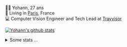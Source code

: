 <p>
  👨🏻 <bold>Yohann</bold>, 27 ans<br/>
  💼 Living in <a href="https://www.google.com/maps?q=paris">Paris</a>, France<br/>
  💻 Computer Vision Engineer and Tech Lead at <a href="https://trayvisor.com/">Trayvisor</a><br/>
</p>

<a href="https://github.com/anuraghazra/github-readme-stats"><img align="center" src="https://github-readme-stats-go94hl40s-yohann84l.vercel.app//api?username=yohann84L&show_icons=true&include_all_commits=true" alt="Yohann's github stats" /> </a>


<details>
  <summary>Some stats ...</summary><br/>
  

<!--START_SECTION:waka-->
![Code Time](http://img.shields.io/badge/Code%20Time-882%20hrs%2019%20mins-blue)

![Profile Views](http://img.shields.io/badge/Profile%20Views-0-blue)

**🐱 My GitHub Data** 

> 📦 440.6 kB Used in GitHub's Storage 
 > 
> 🏆 681 Contributions in the Year 2023
 > 
> 🚫 Not Opted to Hire
 > 
> 📜 24 Public Repositories 
 > 
> 🔑 21 Private Repositories 
 > 
**I'm an Early 🐤** 

```text
🌞 Morning                11775 commits       ████████░░░░░░░░░░░░░░░░░   31.15 % 
🌆 Daytime                21495 commits       ██████████████░░░░░░░░░░░   56.87 % 
🌃 Evening                4365 commits        ███░░░░░░░░░░░░░░░░░░░░░░   11.55 % 
🌙 Night                  163 commits         ░░░░░░░░░░░░░░░░░░░░░░░░░   00.43 % 
```
📅 **I'm Most Productive on Wednesday** 

```text
Monday                   7079 commits        █████░░░░░░░░░░░░░░░░░░░░   18.73 % 
Tuesday                  6981 commits        █████░░░░░░░░░░░░░░░░░░░░   18.47 % 
Wednesday                8488 commits        ██████░░░░░░░░░░░░░░░░░░░   22.46 % 
Thursday                 8050 commits        █████░░░░░░░░░░░░░░░░░░░░   21.30 % 
Friday                   6723 commits        ████░░░░░░░░░░░░░░░░░░░░░   17.79 % 
Saturday                 146 commits         ░░░░░░░░░░░░░░░░░░░░░░░░░   00.39 % 
Sunday                   331 commits         ░░░░░░░░░░░░░░░░░░░░░░░░░   00.88 % 
```


📊 **This Week I Spent My Time On** 

```text
🕑︎ Time Zone: Europe/Paris

💬 Programming Languages: 
Python                   12 hrs 41 mins      ██████████████████░░░░░░░   70.22 % 
Jupyter                  1 hr 12 mins        ██░░░░░░░░░░░░░░░░░░░░░░░   06.68 % 
YAML                     42 mins             █░░░░░░░░░░░░░░░░░░░░░░░░   03.89 % 
Docker                   38 mins             █░░░░░░░░░░░░░░░░░░░░░░░░   03.58 % 
Shell Script             35 mins             █░░░░░░░░░░░░░░░░░░░░░░░░   03.30 % 

🔥 Editors: 
PyCharm                  16 hrs 42 mins      ███████████████████████░░   92.49 % 
VS Code                  59 mins             █░░░░░░░░░░░░░░░░░░░░░░░░   05.46 % 
WebStorm                 22 mins             █░░░░░░░░░░░░░░░░░░░░░░░░   02.05 % 

💻 Operating System: 
Mac                      18 hrs 4 mins       █████████████████████████   100.00 % 
```

**I Mostly Code in Python** 

```text
Python                   21 repos            █████████████░░░░░░░░░░░░   51.22 % 
Jupyter Notebook         5 repos             ███░░░░░░░░░░░░░░░░░░░░░░   12.20 % 
HTML                     2 repos             █░░░░░░░░░░░░░░░░░░░░░░░░   04.88 % 
JavaScript               2 repos             █░░░░░░░░░░░░░░░░░░░░░░░░   04.88 % 
Shell                    1 repo              █░░░░░░░░░░░░░░░░░░░░░░░░   02.44 % 
```




 Last Updated on 13/11/2023 00:28:50 UTC
<!--END_SECTION:waka-->
